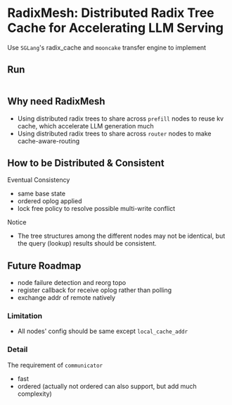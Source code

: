 # RadixMesh: Distributed Radix Tree Cache for Accelerating LLM Serving

Use `SGLang`'s radix_cache and `mooncake` transfer engine to implement

## Run

```bash

```

## Why need RadixMesh

- Using distributed radix trees to share across `prefill` nodes to reuse kv cache, which accelerate LLM generation much
- Using distributed radix trees to share across `router` nodes to make cache-aware-routing

## How to be Distributed & Consistent

Eventual Consistency

- same base state
- ordered oplog applied
- lock free policy to resolve possible multi-write conflict

Notice

- The tree structures among the different nodes may not be identical, but the query (lookup) results should be
  consistent.

## Future Roadmap

- node failure detection and reorg topo
- register callback for receive oplog rather than polling
- exchange addr of remote natively

### Limitation

- All nodes' config should be same except `local_cache_addr`

### Detail

The requirement of `communicator`

- fast
- ordered (actually not ordered can also support, but add much complexity)